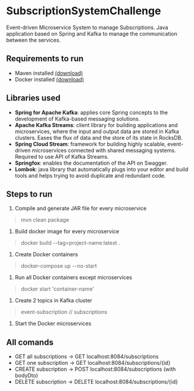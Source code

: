 # SubscriptionSystemChallenge
Event-driven Microservice System to manage Subscriptions. Java application based on Spring and Kafka to manage the communication between the services.

## Requirements to run
- Maven installed [(download)](https://maven.apache.org/download.cgi)
- Docker installed [(download)](https://docs.docker.com/get-docker/)

## Libraries used
- **Spring for Apache Kafka**: applies core Spring concepts to the development of Kafka-based messaging solutions.
- **Apache Kafka Streams**: client library for building applications and microservices, where the input and output data are stored in Kafka clusters. Eases the flux of data and the store of its state in RocksDB.
- **Spring Cloud Stream**: framework for building highly scalable, event-driven microservices connected with shared messaging systems. Required to use API of Kafka Streams.
- **Springfox**: enables the documentation of the API on Swagger.
- **Lombok**: java library that automatically plugs into your editor and build tools and helps trying to avoid duplicate and redundant code.

## Steps to run
1. Compile and generate JAR file for every microservice
> mvn clean package
1. Build docker image for every microservice
> docker build --tag=project-name:latest .
1.  Create Docker containers
> docker-compose up --no-start
1. Run all Docker containers except microservices
> docker start 'container-name'
1. Create 2 topics in Kafka cluster
> event-subscription  // subscriptions
1. Start the Docker microservices

## All comands
- GET all subscriptions -> GET localhost:8084/subscriptions
- GET one subscription -> GET localhost:8084/subscriptions/{id}
- CREATE subscription -> POST localhost:8084/subscriptions   (with bodyDto)
- DELETE subscription -> DELETE localhost:8084/subscriptions/{id}
